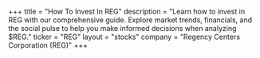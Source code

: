 +++
title = "How To Invest In REG"
description = "Learn how to invest in REG with our comprehensive guide. Explore market trends, financials, and the social pulse to help you make informed decisions when analyzing $REG."
ticker = "REG"
layout = "stocks"
company = "Regency Centers Corporation (REG)"
+++

